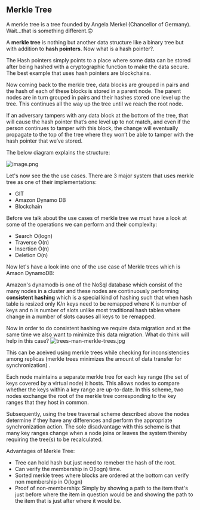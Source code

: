 ## Merkle Tree

A merkle tree is a tree founded by Angela Merkel (Chancellor of Germany). Wait...that is something different.🙃

A **merkle tree** is nothing but another data structure like a binary tree but with addition to **hash pointers**. Now what is a hash pointer?.

The Hash pointers simply points to a place where some data can be stored after being hashed with a cryptographic function to make the data secure. The best example that uses hash pointers are blockchains. 

Now coming back to the merkle tree, data blocks are grouped in pairs and the hash of each of these blocks is stored in a parent node. The parent nodes are in turn grouped in pairs and their hashes stored one level up the tree. This continues all the way up the tree until we reach the root node.

If an adversary tampers with any data block at the bottom of the tree, that will cause the hash pointer that’s one level up to not match, and even if the person continues to tamper with this block, the change will eventually propagate to the top of the tree where they won’t be able to tamper with the hash pointer that we’ve stored.

The below diagram explains the structure:

![image.png](https://cdn.hashnode.com/res/hashnode/image/upload/v1598684766795/6CFEhR4OL.png)

Let's now see the the use cases. There are 3 major system that uses merkle tree as one of their implementations:
- GIT
- Amazon Dynamo DB
- Blockchain

Before we talk about the use cases of merkle tree we must have a look at some of the operations we can perform and their complexity:
- Search O(logn)
- Traverse  O(n)
- Insertion  O(n)
- Deletion  O(n)

Now let's have a look into one of the use case of Merkle trees which is Amaon DynamoDB:

Amazon's dynamodb is one of the NoSql database which consist of the many nodes in a cluster and these nodes are continuously performing **consistent hashing** which is a special kind of hashing such that when hash table is resized only K/n keys need to be remapped where K is number of keys and n is number of slots unlike most traditional hash tables where change in a number of slots causes all keys to be remapped. 

Now in order to do consistent hashing we require data migration and at the same time we also want to minimize this data migration. What do think will help in this case?
![trees-man-merkle-trees.jpg](https://cdn.hashnode.com/res/hashnode/image/upload/v1598705429393/yS8mEc0TP.jpeg)

This can be aceived using merkle trees while checking for inconsistencies among replicas  (merkle trees minimizes the amount of data transfer for synchronization) .

Each node maintains a separate merkle tree for each key range (the set of keys covered by a virtual node) it hosts. This allows nodes to compare whether the keys within a key range are up-to-date. In this scheme, two nodes exchange the root of the merkle tree corresponding to the key ranges that they host in common.

Subsequently, using the tree traversal scheme described above the nodes determine if they have any differences and perform the appropriate synchronization action. The sole disadvantage with this scheme is that many key ranges change when a node joins or leaves the system thereby requiring the tree(s) to be recalculated. 

Advantages of Merkle Tree:

- Tree can hold hash but just need to remeber the hash of the root.
- Can verify the membership in O(logn) time.
- Sorted merkle trees where blocks are ordered at the bottom can verify non 
   membership in O(logn)
- Proof of non-membership: Simply by showing a path to the item that's just before 
   where the item in question would be and showing the path to the item that is just 
   after where it would be.






